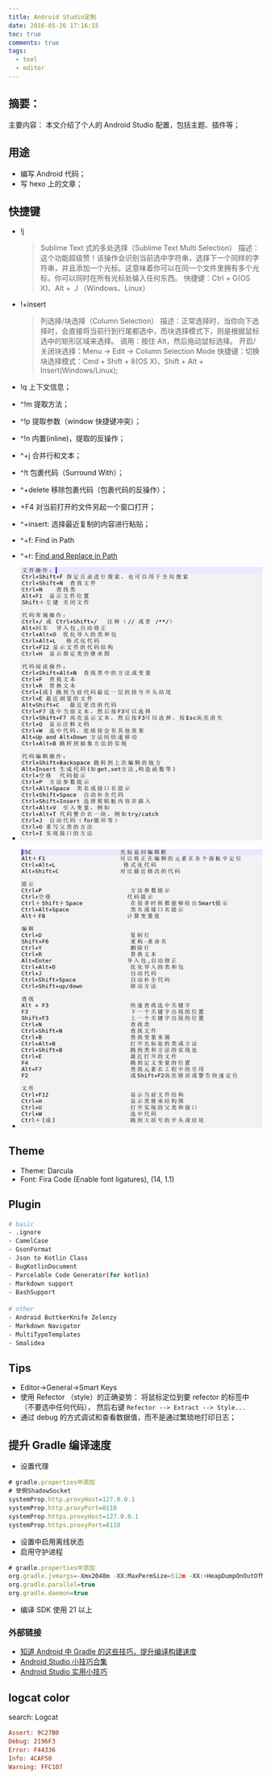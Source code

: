 ```yaml
---
title: Android Studio定制
date: 2016-05-26 17:16:15
toc: true
comments: true
tags:
  - tool
  - editor
---
```


## 摘要：

主要内容：
本文介绍了个人的 Android Studio 配置，包括主题、插件等；

## 用途

- 编写 Android 代码；
- 写 hexo 上的文章；

## 快捷键

- !j

  > Sublime Text 式的多处选择（Sublime Text Multi Selection）
  > 描述：这个功能超级赞！该操作会识别当前选中字符串，选择下一个同样的字符串，并且添加一个光标。这意味着你可以在同一个文件里拥有多个光标，你可以同时在所有光标处输入任何东西。
  > 快捷键：Ctrl + G(OS X)、Alt + Ｊ（Windows、Linux）

- !+insert

  > 列选择/块选择（Column Selection）
  > 描述：正常选择时，当你向下选择时，会直接将当前行到行尾都选中，而块选择模式下，则是根据鼠标选中的矩形区域来选择。
  > 调用：按住 Alt，然后拖动鼠标选择。
  > 开启/关闭块选择：Menu → Edit → Column Selection Mode
  > 快捷键：切换块选择模式：Cmd + Shift + 8(OS X)、Shift + Alt + Insert﻿(Windows/Linux);

- !q 上下文信息；
- ^!m 提取方法；
- ^!p 提取参数（window 快捷键冲突）；
- ^!n 内置(inline)，提取的反操作；
- ^+j 合并行和文本；
- ^!t 包裹代码（Surround With）；
- ^+delete 移除包裹代码（包裹代码的反操作）；
- +F4 对当前打开的文件另起一个窗口打开；
- ^+insert: 选择最近复制的内容进行粘贴；
- ^+f: Find in Path
- ^+r: [Find and Replace in Path](https://www.jetbrains.com/help/idea/find-and-replace-in-path.html)
- ![askey](./askey.png)
- ![askey](./askey2.png)

## Theme

- Theme: Darcula
- Font: Fira Code (Enable font ligatures), (14, 1.1)

## Plugin

```sh
# basic
- .ignore
- CamelCase
- GsonFormat
- Json to Kotlin Class
- BugKotlinDocument
- Parcelable Code Generator​(for kotlin)
- Markdown support
- BashSupport

# other
- Android ButtkerKnife Zelenzy
- Markdown Navigator
- MultiTypeTemplates
- Smalidea
```

## Tips

- Editor->General->Smart Keys
- 使用 Refector （style）的正确姿势：
  将鼠标定位到要 refector 的标签中（不要选中任何代码），
  然后右键 `Refector --> Extract --> Style...`
- 通过 debug 的方式调试和查看数据值，而不是通过繁琐地打印日志；

## 提升 Gradle 编译速度

- 设置代理

```js
# gradle.properties中添加
# 举例ShadowSocket
systemProp.http.proxyHost=127.0.0.1
systemProp.http.proxyPort=8118
systemProp.https.proxyHost=127.0.0.1
systemProp.https.proxyPort=8118
```

- 设置中启用离线状态
- 启用守护进程

```js
# gradle.properties中添加
org.gradle.jvmargs=-Xmx2048m -XX:MaxPermSize=512m -XX:+HeapDumpOnOutOfMemoryError -Dfile.encoding=UTF-8
org.gradle.parallel=true
org.gradle.daemon=true
```

- 编译 SDK 使用 21 以上

### 外部链接

- [知道 Android 中 Gradle 的这些技巧，提升编译构建速度](http://tikitoo.github.io/2016/05/26/android-studio-gradle-build-run-faster/)
- [Android Studio 小技巧合集](http://jaeger.itscoder.com/android/2016/02/14/android-studio-tips.html)
- [Android Studio 实用小技巧](https://mp.weixin.qq.com/s?__biz=MzIwMzYwMTk1NA==&mid=2247485764&idx=1&sn=f816c73c1bc0d024d877f5f5371488b7&chksm=96cda809a1ba211faf50e83386c40d74bc71a24bd420f22cffda6a3d62a64ded6b5695a20d59&mpshare=1&scene=23&srcid=0717PkrJrg2LIqVFH25udp60&utm_medium=email&utm_source=gank.io#rd)

## logcat color

search: Logcat

```ini
Assert: 9C27B0
Debug: 2196F3
Error: F44336
Info: 4CAF50
Warning: FFC107
```
